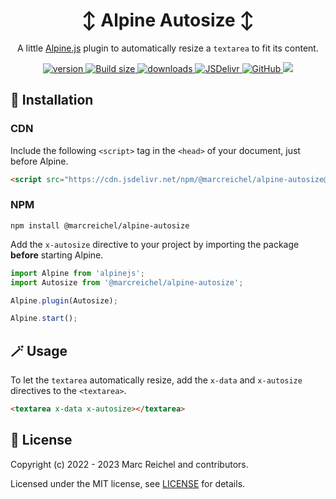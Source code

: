 <h1 align="center">↕️ Alpine Autosize ↕️</h1>

<p align="center">
  A little <a href="https://alpinejs.dev">Alpine.js</a> plugin to automatically resize a <code>textarea</code> to fit its content.
</p>

<p align="center">
  <a href="https://www.npmjs.com/package/@marcreichel/alpine-autosize">
    <img src="https://img.shields.io/github/v/tag/marcreichel/alpine-autosize?label=version" alt="version">
  </a>
  <a href="https://www.npmjs.com/package/@marcreichel/alpine-autosize">
    <img src="https://img.badgesize.io/marcreichel/alpine-autosize/main/dist/alpine-autosize.js.svg?compression=gzip&color=green" alt="Build size">
  </a>
  <a href="https://www.npmjs.com/package/@marcreichel/alpine-autosize">
    <img src="https://img.shields.io/npm/dt/@marcreichel/alpine-autosize" alt="downloads">
  </a>
  <a href="https://www.jsdelivr.com/package/npm/@marcreichel/alpine-autosize">
    <img src="https://data.jsdelivr.com/v1/package/npm/@marcreichel/alpine-autosize/badge?style=rounded" alt="JSDelivr">
  </a>
  <a href="https://www.npmjs.com/package/@marcreichel/alpine-autosize">
    <img alt="GitHub" src="https://img.shields.io/github/license/marcreichel/alpine-autosize">
  </a>
  <a href="https://gitmoji.dev/">
    <img src="https://img.shields.io/badge/gitmoji-%20😜%20😍-FFDD67.svg">
  </a>
</p>

## 🚀 Installation

### CDN

Include the following `<script>` tag in the `<head>` of your document, just before Alpine.

```html
<script src="https://cdn.jsdelivr.net/npm/@marcreichel/alpine-autosize@latest/dist/alpine-autosize.min.js" defer></script>
```

### NPM

```shell
npm install @marcreichel/alpine-autosize
```

Add the `x-autosize` directive to your project by importing the package **before** starting Alpine.

```js
import Alpine from 'alpinejs';
import Autosize from '@marcreichel/alpine-autosize';

Alpine.plugin(Autosize);

Alpine.start();
```

## 🪄 Usage

To let the `textarea` automatically resize, add the `x-data` and `x-autosize` directives to the `<textarea>`.

```html
<textarea x-data x-autosize></textarea>
```

## 📄 License

Copyright (c) 2022 - 2023 Marc Reichel and contributors.

Licensed under the MIT license, see [LICENSE](LICENSE) for details.
